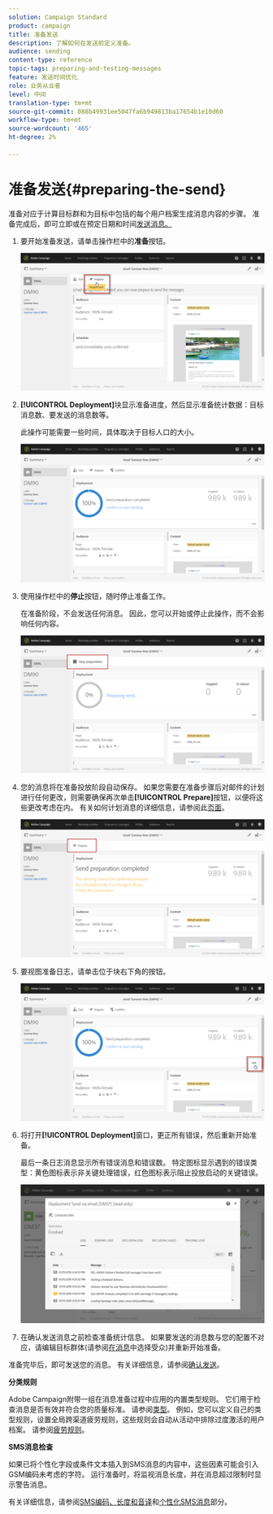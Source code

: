```yaml
---
solution: Campaign Standard
product: campaign
title: 准备发送
description: 了解如何在发送前定义准备。
audience: sending
content-type: reference
topic-tags: preparing-and-testing-messages
feature: 发送时间优化
role: 业务从业者
level: 中间
translation-type: tm+mt
source-git-commit: 088b49931ee5047fa6b949813ba17654b1e10d60
workflow-type: tm+mt
source-wordcount: '465'
ht-degree: 2%

---
```



# 准备发送{#preparing-the-send}

准备对应于计算目标群和为目标中包括的每个用户档案生成消息内容的步骤。 准备完成后，即可立即或在预定日期和时间[发送消息。](../../sending/using/about-scheduling-messages.md)

1. 要开始准备发送，请单击操作栏中的&#x200B;**准备**&#x200B;按钮。

   ![](assets/preparing_delivery_2.png)

1. **[!UICONTROL Deployment]**&#x200B;块显示准备进度，然后显示准备统计数据：目标消息数、要发送的消息数等。

   此操作可能需要一些时间，具体取决于目标人口的大小。

   ![](assets/preparing_delivery.png)

1. 使用操作栏中的&#x200B;**停止**&#x200B;按钮，随时停止准备工作。

   在准备阶段，不会发送任何消息。 因此，您可以开始或停止此操作，而不会影响任何内容。

   ![](assets/preparing_delivery_6.png)

1. 您的消息将在准备投放阶段自动保存。 如果您需要在准备步骤后对邮件的计划进行任何更改，则需要确保再次单击&#x200B;**[!UICONTROL Prepare]**&#x200B;按钮，以便将这些更改考虑在内。 有关如何计划消息的详细信息，请参阅此[页面](../../sending/using/about-scheduling-messages.md)。

   ![](assets/preparing_delivery_5.png)

1. 要视图准备日志，请单击位于块右下角的按钮。

   ![](assets/preparing_delivery_4.png)

1. 将打开&#x200B;**[!UICONTROL Deployment]**&#x200B;窗口，更正所有错误，然后重新开始准备。

   最后一条日志消息显示所有错误消息和错误数。 特定图标显示遇到的错误类型：黄色图标表示非关键处理错误，红色图标表示阻止投放启动的关键错误。

   ![](assets/preparing_delivery_3.png)

1. 在确认发送消息之前检查准备统计信息。 如果要发送的消息数与您的配置不对应，请编辑目标群体(请参阅[在消息](../../audiences/using/selecting-an-audience-in-a-message.md)中选择受众)并重新开始准备。

准备完毕后，即可发送您的消息。 有关详细信息，请参阅[确认发送](../../sending/using/confirming-the-send.md)。

**分类规则**

Adobe Campaign附带一组在消息准备过程中应用的内置类型规则。 它们用于检查消息是否有效并符合您的质量标准。 请参阅[类型](../../sending/using/about-typology-rules.md)。 例如，您可以定义自己的类型规则，设置全局跨渠道疲劳规则，这些规则会自动从活动中排除过度激活的用户档案。 请参阅[疲劳规则](../../sending/using/fatigue-rules.md)。

**SMS消息检查**

如果已将个性化字段或条件文本插入到SMS消息的内容中，这些因素可能会引入GSM编码未考虑的字符。 运行准备时，将监视消息长度，并在消息超过限制时显示警告消息。

有关详细信息，请参阅[SMS编码、长度和音译](../../administration/using/configuring-sms-channel.md#sms-encoding--length-and-transliteration)和[个性化SMS消息](../../channels/using/personalizing-sms-messages.md)部分。
